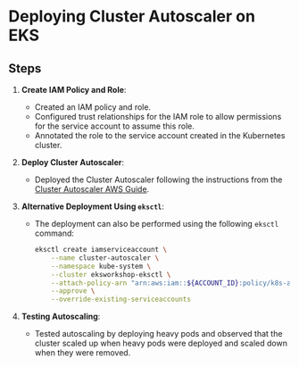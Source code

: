 # Deploying Cluster Autoscaler on EKS

## Steps

1. **Create IAM Policy and Role**:
   - Created an IAM policy and role.
   - Configured trust relationships for the IAM role to allow permissions for the service account to assume this role.
   - Annotated the role to the service account created in the Kubernetes cluster.

2. **Deploy Cluster Autoscaler**:
   - Deployed the Cluster Autoscaler following the instructions from the [Cluster Autoscaler AWS Guide](https://github.com/kubernetes/autoscaler/blob/master/cluster-autoscaler/cloudprovider/aws/README.md).

3. **Alternative Deployment Using `eksctl`**:
   - The deployment can also be performed using the following `eksctl` command:
     ```bash
     eksctl create iamserviceaccount \
         --name cluster-autoscaler \
         --namespace kube-system \
         --cluster eksworkshop-eksctl \
         --attach-policy-arn "arn:aws:iam::${ACCOUNT_ID}:policy/k8s-asg-policy" \
         --approve \
         --override-existing-serviceaccounts
     ```

4. **Testing Autoscaling**:
   - Tested autoscaling by deploying heavy pods and observed that the cluster scaled up when heavy pods were deployed and scaled down when they were removed.

